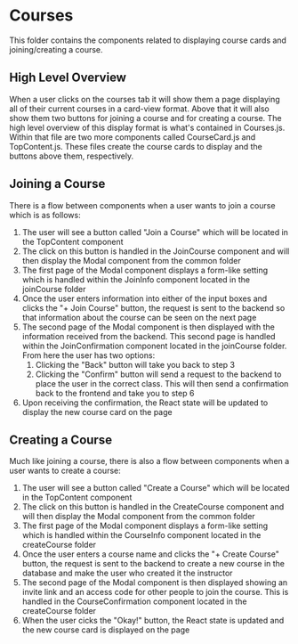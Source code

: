 # Courses

This folder contains the components related to displaying course cards and joining/creating a course.

## High Level Overview

When a user clicks on the courses tab it will show them a page displaying all of their current courses in a card-view format. Above that it will also show them two buttons for joining a course and for creating a course. The high level overview of this display format is what's contained in Courses.js. Within that file are two more components called CourseCard.js and TopContent.js. These files create the course cards to display and the buttons above them, respectively.

## Joining a Course

There is a flow between components when a user wants to join a course which is as follows:

1. The user will see a button called "Join a Course" which will be located in the TopContent component
2. The click on this button is handled in the JoinCourse component and will then display the Modal component from the common folder
3. The first page of the Modal component displays a form-like setting which is handled within the JoinInfo component located in the joinCourse folder
4. Once the user enters information into either of the input boxes and clicks the "+ Join Course" button, the request is sent to the backend so that information about the course can be seen on the next page
5. The second page of the Modal component is then displayed with the information received from the backend. This second page is handled within the JoinConfirmation component located in the joinCourse folder. From here the user has two options:
   1. Clicking the "Back" button will take you back to step 3
   2. Clicking the "Confirm" button will send a request to the backend to place the user in the correct class. This will then send a confirmation back to the frontend and take you to step 6
6. Upon receiving the confirmation, the React state will be updated to display the new course card on the page

## Creating a Course

Much like joining a course, there is also a flow between components when a user wants to create a course:

1. The user will see a button called "Create a Course" which will be located in the TopContent component
2. The click on this button is handled in the CreateCourse component and will then display the Modal component from the common folder
3. The first page of the Modal component displays a form-like setting which is handled within the CourseInfo component located in the createCourse folder
4. Once the user enters a course name and clicks the "+ Create Course" button, the request is sent to the backend to create a new course in the database and make the user who created it the instructor
5. The second page of the Modal component is then displayed showing an invite link and an access code for other people to join the course. This is handled in the CourseConfirmation component located in the createCourse folder
6. When the user cicks the "Okay!" button, the React state is updated and the new course card is displayed on the page
